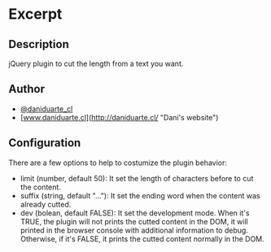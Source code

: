 Excerpt
=======

## Description
jQuery plugin to cut the length from a text you want.

## Author
* [@daniduarte_cl](http://www.twitter.com/daniduarte_cl "Dani's Twitter")
* [www.daniduarte.cl](http://daniduarte.cl/ "Dani's website")

## Configuration
There are a few options to help to costumize the plugin behavior:
* limit (number, default 50): It set the length of characters before to cut the content.
* suffix (string, default "..."): It set the ending word when the content was already cutted.
* dev (bolean, default FALSE): It set the development mode. When it's TRUE, the plugin will not prints the cutted content in the DOM, it will printed in the browser console with additional information to debug. Otherwise, if it's FALSE, it prints the cutted content normally in the DOM.
